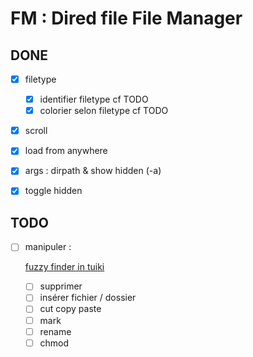 # FM : Dired file File Manager

## DONE

- [x] filetype
  - [x] identifier filetype cf TODO
  - [x] colorier selon filetype cf TODO
- [x] scroll
    <!-- TODO: bug quand on a trop de fichiers, on peut scroll jusqu'en bas -->
- [x] load from anywhere
- [x] args : dirpath & show hidden (-a)
- [x] toggle hidden


## TODO

- [ ] manipuler :

  [fuzzy finder in tuiki](https://github.com/lotabout/skim/blob/master/src/input.rs)
  - [ ] supprimer
  - [ ] insérer fichier / dossier
  - [ ] cut copy paste
  - [ ] mark
  - [ ] rename
  - [ ] chmod
